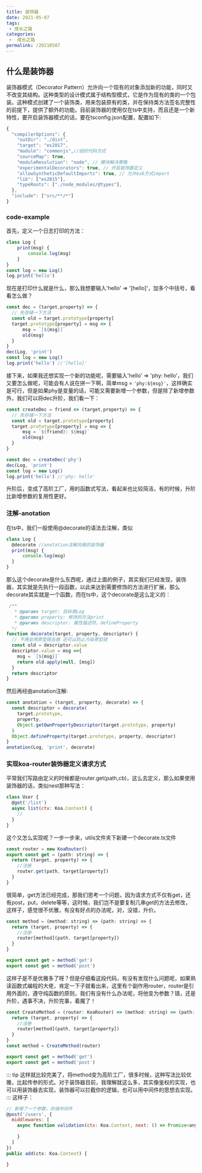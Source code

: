 ```yaml
---
title: 装饰器
date: 2021-05-07
tags:
 - 成长之路
categories:
 -  成长之路
permalink: /20210507
---
```


## 什么是装饰器
装饰器模式（Decorator Pattern）允许向一个现有的对象添加新的功能，同时又不改变其结构。这种类型的设计模式属于结构型模式，它是作为现有的类的一个包装。这种模式创建了一个装饰类，用来包装原有的类，并在保持类方法签名完整性的前提下，提供了额外的功能。目前装饰器的使用仅在ts中支持，而且还是一个新特性，要开启装饰器模式的话，要在tsconfig.json配置，配置如下:
```js
{
  "compilerOptions": {
    "outDir": "./dist",
    "target": "es2017",
    "module": "commonjs",//组织代码⽅式
    "sourceMap": true,
    "moduleResolution": "node", // 模块解决策略
    "experimentalDecorators": true, // 开启装饰器定义
    "allowSyntheticDefaultImports": true, // 允许es6⽅式import
    "lib": ["es2015"],
    "typeRoots": ["./node_modules/@types"],
  },
  "include": ["src/**/*"] 
}
```

### code-example
首先，定义一个日志打印的方法：
```js
class Log {
    print(msg) {
        console.log(msg)
    }
}
const log = new Log()
log.print('hello')
```

现在是打印什么就是什么，那么我想要输入'hello' => '[hello]'，加多个中括号，看看怎么做？
```js
const dec = (target,property) => {
  // 先存储一下方法
  const old = target.prototype[property]
  target.prototype[property] = msg => {
      msg = `[${msg}]`
      old(msg)
  }
}
dec(Log, 'print')
const log = new Log()
log.print('hello') //'[hello]'
```

接下来，如果我还想实现一个新的功能呢，需要输入'hello' => 'phy: hello'，我们又要怎么做呢，可能会有人说在拼一下啊，简单msg = `'phy:${msg}'`，这样确实是可行，但是如果phy是变量的话，可能又需要新增一个参数，但是除了新增参数外，我们可以将dec升阶，我们看一下：
```js
const createDec = friend => (target,property) => {
  // 先存储一下方法
  const old = target.prototype[property]
  target.prototype[property] = msg => {
      msg = `${friend}: ${msg}`
      old(msg)
  }
}

const dec = createDec('phy')
dec(Log, 'print')
const log = new Log()
log.print('hello') //'phy: hello'
```
升阶后，变成了高阶工厂，用的函数式写法，看起来也比较简洁，有的时候，升阶比新增参数的复用性更好。

### 注解-anotation
在ts中，我们一般使用@decorate的语法去注解，类似
```js
class Log {
  @decorate //anotation注解风格的装饰器
  print(msg) {
      console.log(msg)
  }
}
```

那么这个decorate是什么东西呢，通过上面的例子，其实我们已经发现，装饰器，其实就是先执行一段函数，以此来达到需要修饰的方法进行扩展，那么decorate其实就是一个函数，而在ts中，这个decorate是这么定义的：
```js
 /**
   * @params target: 目标类Log
   * @params property: 修饰的方法print
   * @params descriptor: 属性描述符，defineProperty
  */
function decorate(target, property, descriptor) {
  // 不再会用原型链去做 还可以防止污染原型链
  const old = descriptor.value
  descriptor.value = msg =>{
    msg = `[${msg}]`
    return old.apply(null, [msg])
  }
  return descriptor
}
```

然后再经由anotation注解:
```js
const anotation = (target, property, decorate) => {
  const descriptor = decorate(
    target.prototype,
    property,
    Object.getOwnPropertyDescriptor(target.prototype, property)
  )
  Object.defineProperty(target.prototype, property, descriptor)
}
anotation(Log, 'print', decorate)
```

### 实现koa-router装饰器定义请求方式
平常我们写路由定义的时候都是router.get(path,cb)，这么去定义，那么如果使用装饰器的话，类似nest那种写法：
```js
class User { 
  @get('/list')
  async list(ctx: Koa.Context) {
    //
  }
}
```

这个又怎么实现呢？一步一步来，utils文件夹下新建一个decorate.ts文件
```js
const router = new KoaRouter()
export const get = (path: string) => {
  return (target, property) => {
    //注册
    router.get(path, target[property])
  }
}
```

很简单，get方法已经完成，那我们思考一个问题，因为请求方式不仅有get，还有post，put，delete等等，这时候，我们岂不是要复制几串get的方法去修改，这样子，感觉很不优雅，有没有好点的办法呢，对，没错，升价。
```js
const method = (method: string) => (path: string) => {
  return (target, property) => {
    //注册
    router[method](path, target[property])
  }
}

export const get = method('get')
export const get = method('post')
```

这样子是不是优雅多了呀？但是仔细看这段代码，有没有发现什么问题呢，如果熟读函数式编程的大佬，肯定一下子就看出来，这里有个副作用router，router是引用外面的，遵守纯函数的原则，我们有没有什么办法呢，将他变为参数？错，还是升阶，遇事不决，升阶完事，着魔了！
```js
const CreateMethod = (router: KoaRouter) => (method: string) => (path: string) => {
  return (target, property) => {
    //注册
    router[method](path, target[property])
  }
}
const method = CreateMethod(router)

export const get = method('get')
export const get = method('post')
```
::: tip
这样就比较完美了，将method变为高阶工厂，很多时候，这种写法比较优雅，比起传参的形式。对于装饰器目前，我理解就这么多，其实像鉴权的实现，也可以用装饰器去实现，装饰器可以拦截你的逻辑，也可以用中间件的思想去实现。
:::
这样子：
```js
// 新增了一个参数，存储中间件
@post('/users', {
  middlewares: [
    async function validation(ctx: Koa.Context, next: () => Promise<any>) {
        
    }
  ]
})
public add(ctx: Koa.Context) {
  
}
```







